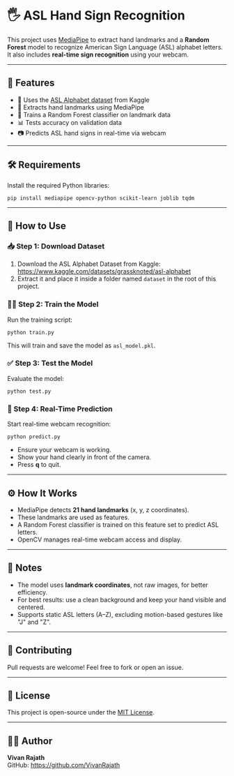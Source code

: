 
# 🖐️ ASL Hand Sign Recognition

This project uses [MediaPipe](https://google.github.io/mediapipe/) to extract hand landmarks and a **Random Forest** model to recognize American Sign Language (ASL) alphabet letters. It also includes **real-time sign recognition** using your webcam.

---

## 📌 Features

- 📁 Uses the [ASL Alphabet dataset](https://www.kaggle.com/datasets/grassknoted/asl-alphabet) from Kaggle  
- 🧠 Extracts hand landmarks using MediaPipe  
- 🌲 Trains a Random Forest classifier on landmark data  
- 📊 Tests accuracy on validation data  
- 📷 Predicts ASL hand signs in real-time via webcam  

---

## 🛠 Requirements

Install the required Python libraries:

```
pip install mediapipe opencv-python scikit-learn joblib tqdm
```

---

## 🚀 How to Use

### 📥 Step 1: Download Dataset

1. Download the ASL Alphabet Dataset from Kaggle:  
   https://www.kaggle.com/datasets/grassknoted/asl-alphabet  
2. Extract it and place it inside a folder named `dataset` in the root of this project.

### 🏋️‍♂️ Step 2: Train the Model

Run the training script:

```
python train.py
```

This will train and save the model as `asl_model.pkl`.

### ✅ Step 3: Test the Model

Evaluate the model:

```
python test.py
```

### 🔮 Step 4: Real-Time Prediction

Start real-time webcam recognition:

```
python predict.py
```

- Ensure your webcam is working.  
- Show your hand clearly in front of the camera.  
- Press **q** to quit.

---

## ⚙️ How It Works

- MediaPipe detects **21 hand landmarks** (x, y, z coordinates).  
- These landmarks are used as features.  
- A Random Forest classifier is trained on this feature set to predict ASL letters.  
- OpenCV manages real-time webcam access and display.

---

## 📝 Notes

- The model uses **landmark coordinates**, not raw images, for better efficiency.  
- For best results: use a clean background and keep your hand visible and centered.  
- Supports static ASL letters (A–Z), excluding motion-based gestures like "J" and "Z".

---

## 🤝 Contributing

Pull requests are welcome! Feel free to fork or open an issue.

---

## 📄 License

This project is open-source under the [MIT License](LICENSE).

---

## 👨‍💻 Author

**Vivan Rajath**  
GitHub: https://github.com/VivanRajath
